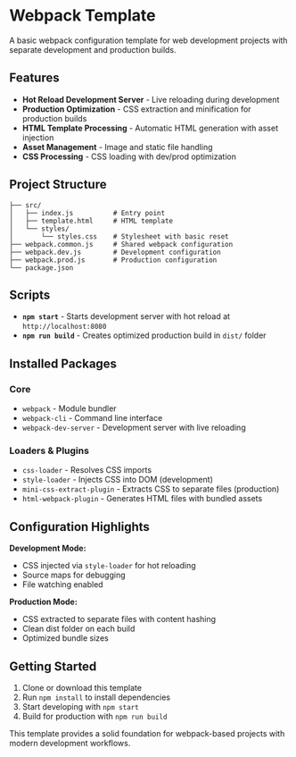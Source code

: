 # Webpack Template

A basic webpack configuration template for web development projects with separate development and production builds.

## Features

- **Hot Reload Development Server** - Live reloading during development
- **Production Optimization** - CSS extraction and minification for production builds
- **HTML Template Processing** - Automatic HTML generation with asset injection
- **Asset Management** - Image and static file handling
- **CSS Processing** - CSS loading with dev/prod optimization

## Project Structure

```
├── src/
│   ├── index.js          # Entry point
│   ├── template.html     # HTML template
│   └── styles/
│       └── styles.css    # Stylesheet with basic reset
├── webpack.common.js     # Shared webpack configuration
├── webpack.dev.js        # Development configuration
├── webpack.prod.js       # Production configuration
└── package.json
```

## Scripts

- **`npm start`** - Starts development server with hot reload at `http://localhost:8080`
- **`npm run build`** - Creates optimized production build in `dist/` folder

## Installed Packages

### Core
- `webpack` - Module bundler
- `webpack-cli` - Command line interface
- `webpack-dev-server` - Development server with live reloading

### Loaders & Plugins
- `css-loader` - Resolves CSS imports
- `style-loader` - Injects CSS into DOM (development)
- `mini-css-extract-plugin` - Extracts CSS to separate files (production)
- `html-webpack-plugin` - Generates HTML files with bundled assets

## Configuration Highlights

**Development Mode:**
- CSS injected via `style-loader` for hot reloading
- Source maps for debugging
- File watching enabled

**Production Mode:**
- CSS extracted to separate files with content hashing
- Clean dist folder on each build
- Optimized bundle sizes

## Getting Started

1. Clone or download this template
2. Run `npm install` to install dependencies
3. Start developing with `npm start`
4. Build for production with `npm run build`

This template provides a solid foundation for webpack-based projects with modern development workflows.

